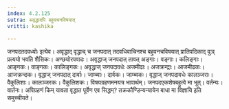 ```yaml
---
index: 4.2.125
sutra: अवृद्धादपि बहुवचनविषयात्
vritti: kashika

---
```

जनपदतदवध्योः इत्येव। अवृद्धाद् वृद्धाच् च जनपदात् तदवधिवाचिनश्च बहुवनचविषयात् प्रातिपदिकाद् वुञ् प्रत्ययो भवति शैसिकः। अण्छयोरपवादः। अवृद्धाज् जनपदात् तावत् अङ्गाः। वङ्गाः। कलिङ्गाः। आङ्गकः। वाङ्गकः। कालिङ्गकः। अवृद्धाज् जनपदावधेः अजमीढाः। अजक्रन्द्राः। आजमीढकः। आजक्रन्दकः। वृद्धाज् जनपदात् दार्वाः। जाम्ब्वाः। दार्वकः। जाम्ब्वकः। वृद्धाज् जनपदावधेः कालञ्जराः। वैकुलिशाः। कालञ्जरकः। वैकुलिशकः। विषयग्रहणमनयत्र भावार्थम्। जनपदएकशेषबहुत्वे मा भूत्। वर्तन्यः। वार्तनः। अपिग्रहणं किम् यावता वृद्धात पूर्वेण एव सिद्धम्? तक्रकौण्डिन्यन्यायेन बाधा मा विज्ञायि इति समुच्चीयते।